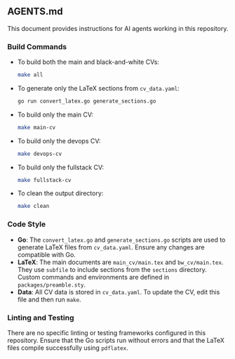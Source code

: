 ## AGENTS.md

This document provides instructions for AI agents working in this repository.

### Build Commands

- To build both the main and black-and-white CVs:
  ```bash
  make all
  ```
- To generate only the LaTeX sections from `cv_data.yaml`:
  ```bash
  go run convert_latex.go generate_sections.go
  ```
- To build only the main CV:
  ```bash
  make main-cv
  ```
- To build only the devops CV:
  ```bash
  make devops-cv
  ```
- To build only the fullstack CV:
  ```bash
  make fullstack-cv
  ```
- To clean the output directory:
  ```bash
  make clean
  ```

### Code Style

- **Go**: The `convert_latex.go` and `generate_sections.go` scripts are used to generate LaTeX files from `cv_data.yaml`. Ensure any changes are compatible with Go.
- **LaTeX**: The main documents are `main_cv/main.tex` and `bw_cv/main.tex`. They use `subfile` to include sections from the `sections` directory. Custom commands and environments are defined in `packages/preamble.sty`.
- **Data**: All CV data is stored in `cv_data.yaml`. To update the CV, edit this file and then run `make`.

### Linting and Testing

There are no specific linting or testing frameworks configured in this repository. Ensure that the Go scripts run without errors and that the LaTeX files compile successfully using `pdflatex`.
